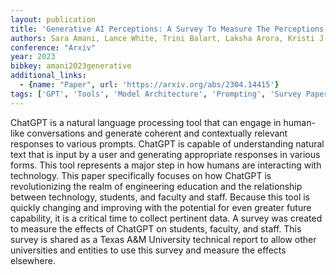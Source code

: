 ```yaml
---
layout: publication
title: 'Generative AI Perceptions: A Survey To Measure The Perceptions Of Faculty, Staff, And Students On Generative AI Tools In Academia'
authors: Sara Amani, Lance White, Trini Balart, Laksha Arora, Kristi J. Shryock, Kelly Brumbelow, Karan L. Watson
conference: "Arxiv"
year: 2023
bibkey: amani2023generative
additional_links:
  - {name: "Paper", url: 'https://arxiv.org/abs/2304.14415'}
tags: ['GPT', 'Tools', 'Model Architecture', 'Prompting', 'Survey Paper']
---
```

ChatGPT is a natural language processing tool that can engage in human-like
conversations and generate coherent and contextually relevant responses to
various prompts. ChatGPT is capable of understanding natural text that is input
by a user and generating appropriate responses in various forms. This tool
represents a major step in how humans are interacting with technology. This
paper specifically focuses on how ChatGPT is revolutionizing the realm of
engineering education and the relationship between technology, students, and
faculty and staff. Because this tool is quickly changing and improving with the
potential for even greater future capability, it is a critical time to collect
pertinent data. A survey was created to measure the effects of ChatGPT on
students, faculty, and staff. This survey is shared as a Texas A&M University
technical report to allow other universities and entities to use this survey
and measure the effects elsewhere.
